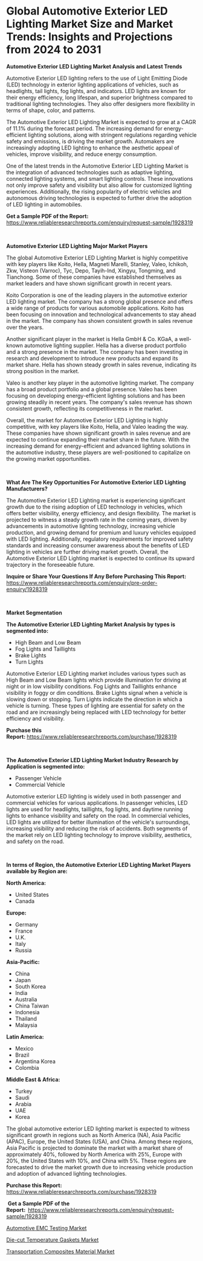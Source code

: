 <p><h1>Global Automotive Exterior LED Lighting Market Size and Market Trends: Insights and Projections from 2024 to 2031</h1></p><p><strong>Automotive Exterior LED Lighting Market Analysis and Latest Trends</strong></p>
<p><p>Automotive Exterior LED lighting refers to the use of Light Emitting Diode (LED) technology in exterior lighting applications of vehicles, such as headlights, tail lights, fog lights, and indicators. LED lights are known for their energy efficiency, long lifespan, and superior brightness compared to traditional lighting technologies. They also offer designers more flexibility in terms of shape, color, and patterns.</p><p>The Automotive Exterior LED Lighting Market is expected to grow at a CAGR of 11.1% during the forecast period. The increasing demand for energy-efficient lighting solutions, along with stringent regulations regarding vehicle safety and emissions, is driving the market growth. Automakers are increasingly adopting LED lighting to enhance the aesthetic appeal of vehicles, improve visibility, and reduce energy consumption.</p><p>One of the latest trends in the Automotive Exterior LED Lighting Market is the integration of advanced technologies such as adaptive lighting, connected lighting systems, and smart lighting controls. These innovations not only improve safety and visibility but also allow for customized lighting experiences. Additionally, the rising popularity of electric vehicles and autonomous driving technologies is expected to further drive the adoption of LED lighting in automobiles.</p></p>
<p><strong>Get a Sample PDF of the Report:&nbsp;</strong> <a href="https://www.reliableresearchreports.com/enquiry/request-sample/1928319">https://www.reliableresearchreports.com/enquiry/request-sample/1928319</a></p>
<p>&nbsp;</p>
<p><strong>Automotive Exterior LED Lighting Major Market Players</strong></p>
<p><p>The global Automotive Exterior LED Lighting Market is highly competitive with key players like Koito, Hella, Magneti Marelli, Stanley, Valeo, Ichikoh, Zkw, Visteon (Varroc), Tyc, Depo, Tayih-Ind, Xingyu, Tongming, and Tianchong. Some of these companies have established themselves as market leaders and have shown significant growth in recent years.</p><p>Koito Corporation is one of the leading players in the automotive exterior LED lighting market. The company has a strong global presence and offers a wide range of products for various automobile applications. Koito has been focusing on innovation and technological advancements to stay ahead in the market. The company has shown consistent growth in sales revenue over the years.</p><p>Another significant player in the market is Hella GmbH & Co. KGaA, a well-known automotive lighting supplier. Hella has a diverse product portfolio and a strong presence in the market. The company has been investing in research and development to introduce new products and expand its market share. Hella has shown steady growth in sales revenue, indicating its strong position in the market.</p><p>Valeo is another key player in the automotive lighting market. The company has a broad product portfolio and a global presence. Valeo has been focusing on developing energy-efficient lighting solutions and has been growing steadily in recent years. The company's sales revenue has shown consistent growth, reflecting its competitiveness in the market.</p><p>Overall, the market for Automotive Exterior LED Lighting is highly competitive, with key players like Koito, Hella, and Valeo leading the way. These companies have shown significant growth in sales revenue and are expected to continue expanding their market share in the future. With the increasing demand for energy-efficient and advanced lighting solutions in the automotive industry, these players are well-positioned to capitalize on the growing market opportunities.</p></p>
<p>&nbsp;</p>
<p><strong>What Are The Key Opportunities For Automotive Exterior LED Lighting Manufacturers?</strong></p>
<p><p>The Automotive Exterior LED Lighting market is experiencing significant growth due to the rising adoption of LED technology in vehicles, which offers better visibility, energy efficiency, and design flexibility. The market is projected to witness a steady growth rate in the coming years, driven by advancements in automotive lighting technology, increasing vehicle production, and growing demand for premium and luxury vehicles equipped with LED lighting. Additionally, regulatory requirements for improved safety standards and increasing consumer awareness about the benefits of LED lighting in vehicles are further driving market growth. Overall, the Automotive Exterior LED Lighting market is expected to continue its upward trajectory in the foreseeable future.</p></p>
<p><strong>Inquire or Share Your Questions If Any Before Purchasing This Report:</strong> <a href="https://www.reliableresearchreports.com/enquiry/pre-order-enquiry/1928319">https://www.reliableresearchreports.com/enquiry/pre-order-enquiry/1928319</a></p>
<p>&nbsp;</p>
<p><strong>Market Segmentation</strong></p>
<p><strong>The Automotive Exterior LED Lighting Market Analysis by types is segmented into:</strong></p>
<p><ul><li>High Beam and Low Beam</li><li>Fog Lights and Taillights</li><li>Brake Lights</li><li>Turn Lights</li></ul></p>
<p><p>Automotive Exterior LED Lighting market includes various types such as High Beam and Low Beam lights which provide illumination for driving at night or in low visibility conditions. Fog Lights and Taillights enhance visibility in foggy or dim conditions. Brake Lights signal when a vehicle is slowing down or stopping. Turn Lights indicate the direction in which a vehicle is turning. These types of lighting are essential for safety on the road and are increasingly being replaced with LED technology for better efficiency and visibility.</p></p>
<p><strong>Purchase this Report:&nbsp;</strong><a href="https://www.reliableresearchreports.com/purchase/1928319">https://www.reliableresearchreports.com/purchase/1928319</a></p>
<p>&nbsp;</p>
<p><strong>The Automotive Exterior LED Lighting Market Industry Research by Application is segmented into:</strong></p>
<p><ul><li>Passenger Vehicle</li><li>Commercial Vehicle</li></ul></p>
<p><p>Automotive exterior LED lighting is widely used in both passenger and commercial vehicles for various applications. In passenger vehicles, LED lights are used for headlights, taillights, fog lights, and daytime running lights to enhance visibility and safety on the road. In commercial vehicles, LED lights are utilized for better illumination of the vehicle's surroundings, increasing visibility and reducing the risk of accidents. Both segments of the market rely on LED lighting technology to improve visibility, aesthetics, and safety on the road.</p></p>
<p>&nbsp;</p>
<p><strong>In terms of Region, the Automotive Exterior LED Lighting Market Players available by Region are:</strong></p>
<p>
    <p> <strong> North America: </strong>
        <ul>
            <li>United States</li>
            <li>Canada</li>
        </ul>
        </p> 
    <p> <strong> Europe: </strong>
        <ul>
            <li>Germany</li>
            <li>France</li>
            <li>U.K.</li>
            <li>Italy</li>
            <li>Russia</li>
        </ul>
        </p> 
    <p> <strong> Asia-Pacific: </strong>
        <ul>
            <li>China</li>
            <li>Japan</li>
            <li>South Korea</li>
            <li>India</li>
            <li>Australia</li>
            <li>China Taiwan</li>
            <li>Indonesia</li>
            <li>Thailand</li>
            <li>Malaysia</li>
        </ul>
        </p> 
    <p> <strong> Latin America: </strong>
        <ul>
            <li>Mexico</li>
            <li>Brazil</li>
            <li>Argentina Korea</li>
            <li>Colombia</li>
        </ul>
        </p> 
    <p> <strong> Middle East & Africa: </strong>
        <ul>
            <li>Turkey</li>
            <li>Saudi</li>
            <li>Arabia</li>
            <li>UAE</li>
            <li>Korea</li>
        </ul>
    </p>
    </p>
<p><p>The global automotive exterior LED lighting market is expected to witness significant growth in regions such as North America (NA), Asia Pacific (APAC), Europe, the United States (USA), and China. Among these regions, Asia Pacific is projected to dominate the market with a market share of approximately 40%, followed by North America with 25%, Europe with 20%, the United States with 10%, and China with 5%. These regions are forecasted to drive the market growth due to increasing vehicle production and adoption of advanced lighting technologies.</p></p>
<p><strong>Purchase this Report: </strong><a href="https://www.reliableresearchreports.com/purchase/1928319">https://www.reliableresearchreports.com/purchase/1928319</a></p>
<p>&nbsp;<strong>Get a Sample PDF of the Report:&nbsp;&nbsp;</strong><a href="https://www.reliableresearchreports.com/enquiry/request-sample/1928319">https://www.reliableresearchreports.com/enquiry/request-sample/1928319</a></p>
<p><strong></strong></p>
<p><p><a href="https://view.publitas.com/reportprime-1/automotive-emc-testing-market-size-growth-and-forecast-from-2023-2030/">Automotive EMC Testing Market</a></p><p><a href="https://view.publitas.com/reportprime-1/die-cut-temperature-gaskets-market-size-2023-2030-global-industrial-analysis-key-geographical-regions-market-share-top-key-players-product-types-and-forecast-research-report/">Die-cut Temperature Gaskets Market</a></p><p><a href="https://view.publitas.com/reportprime-1/transportation-composites-material-market-size-reflecting-a-forecast-till-2030-market-by-type-by-application-and-by-geography/">Transportation Composites Material Market</a></p></p>